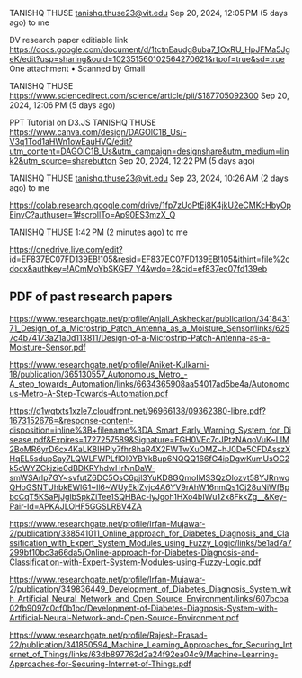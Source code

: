 TANISHQ THUSE <tanishq.thuse23@vit.edu>
Sep 20, 2024, 12:05 PM (5 days ago)
to me

DV research paper editiable link 
https://docs.google.com/document/d/1tctnEaudg8uba7_1OxRU_HpJFMa5JgeK/edit?usp=sharing&ouid=102351560102564270621&rtpof=true&sd=true
 One attachment
  •  Scanned by Gmail

TANISHQ THUSE
https://www.sciencedirect.com/science/article/pii/S187705092300
Sep 20, 2024, 12:06 PM (5 days ago)

PPT Tutorial on D3.JS
TANISHQ THUSE
https://www.canva.com/design/DAGOlC1B_Us/-V3q1Tod1aHWn1owEauHVQ/edit?utm_content=DAGOlC1B_Us&utm_campaign=designshare&utm_medium=link2&utm_source=sharebutton
Sep 20, 2024, 12:22 PM (5 days ago)

TANISHQ THUSE <tanishq.thuse23@vit.edu>
Sep 23, 2024, 10:26 AM (2 days ago)
to me

https://colab.research.google.com/drive/1fp7zUoPtEj8K4jkU2eCMKcHbyOpEinvC?authuser=1#scrollTo=Ap90ES3mzX_Q


TANISHQ THUSE
1:42 PM (2 minutes ago)
to me

https://onedrive.live.com/edit?id=EF837EC07FD139EB!105&resid=EF837EC07FD139EB!105&ithint=file%2cdocx&authkey=!ACmMoYbSKGE7_Y4&wdo=2&cid=ef837ec07fd139eb

## PDF of past research papers
https://www.researchgate.net/profile/Anjali_Askhedkar/publication/341843171_Design_of_a_Microstrip_Patch_Antenna_as_a_Moisture_Sensor/links/6257c4b74173a21a0d113811/Design-of-a-Microstrip-Patch-Antenna-as-a-Moisture-Sensor.pdf

https://www.researchgate.net/profile/Aniket-Kulkarni-18/publication/365130557_Autonomous_Metro_-A_step_towards_Automation/links/6634365908aa54017ad5be4a/Autonomous-Metro-A-Step-Towards-Automation.pdf

https://d1wqtxts1xzle7.cloudfront.net/96966138/09362380-libre.pdf?1673152676=&response-content-disposition=inline%3B+filename%3DA_Smart_Early_Warning_System_for_Disease.pdf&Expires=1727257589&Signature=FGH0VEc7cJPtzNAqoVuK~LIM2BoMR6yrD6cx4KaLK8IHPly7fhr8haR4X2FWTwXuOMZ~hJ0De5CFDAsszXHqEL5sdupSay7LQWLFWPLflOl0YBYkBup6NQQQ166fG4ipDgwKumUsOC2k5cWYZCkjzie0dBDKRYhdwHrNnDaW-smWSArlp7GY~svfutZ6DC5OsC6pjl3YuKD8GQmoIMS3QzOlozvt58YJRnwqQHoGSNTUhbkEWlG1~Il6~WUyEkIZvjc4A6YV9rAhW16nmQs1Cj28uNiWfBpbcCqT5KSaPjJglbSpkZiTee1SQHBAc-lyJgoh1HXo4bIWu12x8FkkZg__&Key-Pair-Id=APKAJLOHF5GGSLRBV4ZA

https://www.researchgate.net/profile/Irfan-Mujawar-2/publication/338541011_Online_approach_for_Diabetes_Diagnosis_and_Classification_with_Expert_System_Modules_using_Fuzzy_Logic/links/5e1ad7a7299bf10bc3a66da5/Online-approach-for-Diabetes-Diagnosis-and-Classification-with-Expert-System-Modules-using-Fuzzy-Logic.pdf

https://www.researchgate.net/profile/Irfan-Mujawar-2/publication/349836449_Development_of_Diabetes_Diagnosis_System_with_Artificial_Neural_Network_and_Open_Source_Environment/links/607bcba02fb9097c0cf0b1bc/Development-of-Diabetes-Diagnosis-System-with-Artificial-Neural-Network-and-Open-Source-Environment.pdf

https://www.researchgate.net/profile/Rajesh-Prasad-22/publication/341850594_Machine_Learning_Approaches_for_Securing_Internet_of_Things/links/63db897762d2a24f92ea04c9/Machine-Learning-Approaches-for-Securing-Internet-of-Things.pdf


